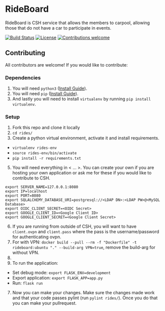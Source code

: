# RideBoard

RideBoard is CSH service that allows the members to carpool, allowing those that do not have a car to participate in events.

[![Build Status](https://travis-ci.org/ag-ayush/rideboard.svg?branch=master)](https://travis-ci.org/ag-ayush/rideboard)
[![License](https://img.shields.io/github/license/mashape/apistatus.svg)](https://github.com/ag-ayush/rideboard/blob/master/LICENSE)
[![Contributions welcome](https://img.shields.io/badge/contributions-welcome-brightgreen.svg)](https://github.com/ag-ayush/rideboard/issues)

## Contributing
All contributors are welcome! If you would like to contribute:

### Dependencies
1. You will need `python3` ([Install Guide](https://docs.python-guide.org/starting/installation/#installation-guides)).
2. You will need `pip` ([Install Guide](https://packaging.python.org/tutorials/installing-packages/#ensure-you-can-run-pip-from-the-command-line)).
3. And lastly you will need to install `virtualenv` by running `pip install virtualenv`.

### Setup
1. Fork this repo and clone it locally
2. `cd rides/`
2. Create a python virtual environment, activate it and install requirements.
  - `virtualenv rides-env`
  - `source rides-env/bin/activate`
  - `pip install -r requirements.txt`
5. You will need everything in < ... >. You can create your own if you are hosting your own application or ask me for these if you would like to contribute to CSH.
```
export SERVER_NAME=127.0.0.1:8080
export IP=localhost
export PORT=8080
export SQLALCHEMY_DATABASE_URI=postgresql://<LDAP DN>:<LDAP PW>@<MySQL Database>
export OIDC_CLIENT_SECRET=<OIDC Secret>
export GOOGLE_CLIENT_ID=<Google Client ID>
export GOOGLE_CLIENT_SECRET=<Google Client Secret>
```
6. If you are running from outside of CSH, you will want to have `client.ovpn` and `client.pass` where the pass is the username/password for authenticating ovpn.
7. For with VPN: `docker build --pull --rm -f "Dockerfile" -t rideboard:ubuntu "." --build-arg VPN=true`, remove the build-arg for without VPN.
8.
6. To run the application:
  - Set debug mode: `export FLASK_ENV=development`
  - Export application: `export FLASK_APP=app.py`
  - Run: `flask run`
7. Now you can make your changes. Make sure the changes made work and that your code passes pylint (run `pylint rides/`). Once you do that you can make your pullrequest.
